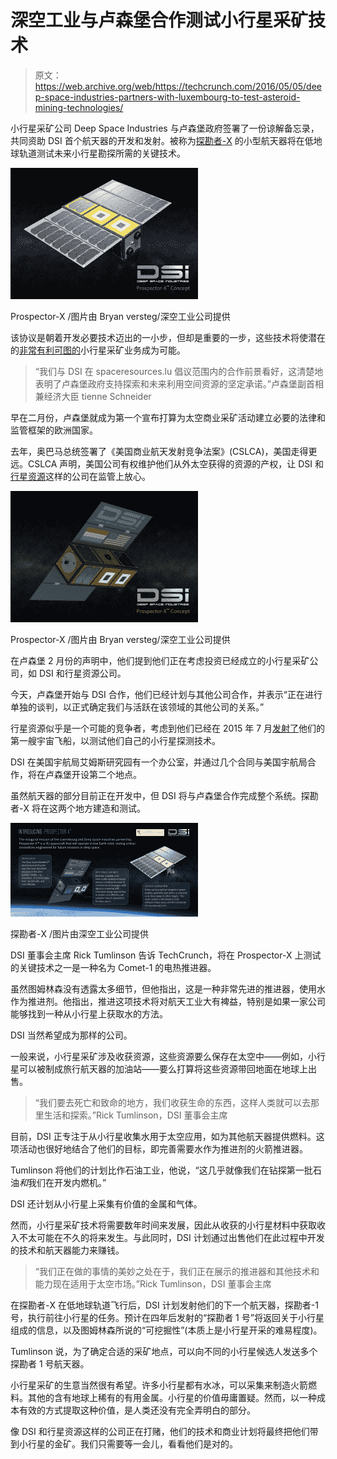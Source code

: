 # 深空工业与卢森堡合作测试小行星采矿技术 

> 原文：<https://web.archive.org/web/https://techcrunch.com/2016/05/05/deep-space-industries-partners-with-luxembourg-to-test-asteroid-mining-technologies/>

小行星采矿公司 Deep Space Industries 与卢森堡政府签署了一份谅解备忘录，共同资助 DSI 首个航天器的开发和发射。被称为[探勘者-X](https://web.archive.org/web/20221225222321/https://deepspaceindustries.com/prospector-x/) 的小型航天器将在低地球轨道测试未来小行星勘探所需的关键技术。

![Prospector-X / Image courtesy of Bryan Versteeg/Deep Space Industries](img/418ffc663ccb8d205e13d18675365111.png)

Prospector-X /图片由 Bryan versteg/深空工业公司提供

该协议是朝着开发必要技术迈出的一小步，但却是重要的一步，这些技术将使潜在的[非常有利可图的](https://web.archive.org/web/20221225222321/https://techcrunch.com/2015/07/09/the-potential-100-trillion-market-for-space-mining/)小行星采矿业务成为可能。

> “我们与 DSI 在 spaceresources.lu 倡议范围内的合作前景看好，这清楚地表明了卢森堡政府支持探索和未来利用空间资源的坚定承诺。”卢森堡副首相兼经济大臣 tienne Schneider

早在二月份，卢森堡就成为第一个宣布打算为太空商业采矿活动建立必要的法律和监管框架的欧洲国家。

去年，奥巴马总统签署了《美国商业航天发射竞争法案》(CSLCA)，美国走得更远。CSLCA 声明，美国公司有权维护他们从外太空获得的资源的产权，让 DSI 和[行星资源](https://web.archive.org/web/20221225222321/http://www.planetaryresources.com/)这样的公司在监管上放心。

![Prospector-X / Image courtesy of Bryan Versteeg/Deep Space Industries](img/cc9d021eca37d1f3ff300ea15af01ae1.png)

Prospector-X /图片由 Bryan versteg/深空工业公司提供

在卢森堡 2 月份的声明中，他们提到他们正在考虑投资已经成立的小行星采矿公司，如 DSI 和行星资源公司。

今天，卢森堡开始与 DSI 合作，他们已经计划与其他公司合作，并表示“正在进行单独的谈判，以正式确定我们与活跃在该领域的其他公司的关系。”

行星资源似乎是一个可能的竞争者，考虑到他们已经在 2015 年 7 月[发射了](https://web.archive.org/web/20221225222321/http://www.planetaryresources.com/2015/07/planetary-resources-first-spacecraft-deployed/)他们的第一艘宇宙飞船，以测试他们自己的小行星探测技术。

DSI 在美国宇航局艾姆斯研究园有一个办公室，并通过几个合同与美国宇航局合作，将在卢森堡开设第二个地点。

虽然航天器的部分目前正在开发中，但 DSI 将与卢森堡合作完成整个系统。探勘者-X 将在这两个地方建造和测试。

![Prospector-X / Image courtesy of Deep Space Industries](img/27e7b05e250cc6d9e3bb6c8a5fd338f0.png)

探勘者-X /图片由深空工业公司提供

DSI 董事会主席 Rick Tumlinson 告诉 TechCrunch，将在 Prospector-X 上测试的关键技术之一是一种名为 Comet-1 的电热推进器。

虽然图姆林森没有透露太多细节，但他指出，这是一种非常先进的推进器，使用水作为推进剂。他指出，推进这项技术将对航天工业大有裨益，特别是如果一家公司能够找到一种从小行星上获取水的方法。

DSI 当然希望成为那样的公司。

一般来说，小行星采矿涉及收获资源，这些资源要么保存在太空中——例如，小行星可以被制成旅行航天器的加油站——要么打算将这些资源带回地面在地球上出售。

> “我们要去死亡和致命的地方，我们收获生命的东西，这样人类就可以去那里生活和探索。”Rick Tumlinson，DSI 董事会主席

目前，DSI 正专注于从小行星收集水用于太空应用，如为其他航天器提供燃料。这项活动也很好地结合了他们的目标，即完善需要水作为推进剂的火箭推进器。

Tumlinson 将他们的计划比作石油工业，他说，“这几乎就像我们在钻探第一批石油*和*我们在开发内燃机。”

DSI 还计划从小行星上采集有价值的金属和气体。

然而，小行星采矿技术将需要数年时间来发展，因此从收获的小行星材料中获取收入不太可能在不久的将来发生。与此同时，DSI 计划通过出售他们在此过程中开发的技术和航天器能力来赚钱。

> “我们正在做的事情的美妙之处在于，我们正在展示的推进器和其他技术和能力现在适用于太空市场。”Rick Tumlinson，DSI 董事会主席

在探勘者-X 在低地球轨道飞行后，DSI 计划发射他们的下一个航天器，探勘者-1 号，执行前往小行星的任务。预计在四年后发射的“探勘者 1 号”将返回关于小行星组成的信息，以及图姆林森所说的“可挖掘性”(本质上是小行星开采的难易程度)。

Tumlinson 说，为了确定合适的采矿地点，可以向不同的小行星候选人发送多个探勘者 1 号航天器。

小行星采矿的生意当然很有希望。许多小行星都有水冰，可以采集来制造火箭燃料。其他的含有地球上稀有的有用金属。小行星的价值毋庸置疑。然而，以一种成本有效的方式提取这种价值，是人类还没有完全弄明白的部分。

像 DSI 和行星资源这样的公司正在打赌，他们的技术和商业计划将最终把他们带到小行星的金矿。我们只需要等一会儿，看看他们是对的。